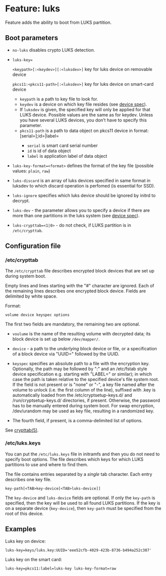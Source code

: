 # Feature: luks

Feature adds the ability to boot from LUKS partition.

## Boot parameters

- `no-luks` disables crypto LUKS detection.

- `luks-key=`

  `<keypath>[:<keydev>][:<luksdev>]` key for luks device on removable device

  `pkcs11:<pkcs11-path>[:<luksdev>]` key for luks device on smart-card device
  - `keypath` is a path to key file to look for.
  - `keydev` is a device on which key file resides (see [device spec](../../Documentation/DeviceSpec.md)).
  - If `luksdev` is given, the specified key will only be applied for that LUKS device.
    Possible values are the same as for keydev. Unless you have several LUKS devices,
    you don’t have to specify this parameter.
  - `pkcs11-path` is a path to data object on pkcs11 device in format: [serial=<serial>];id=<id>|label=<label>
    - `serial` is smart card serial number
    - `id` is id of data object
    - `label` is application label of data object

- `luks-key-format=<format>` defines the format of the key file
  (possible values: `plain`, `raw`)

- `luks-discard` is an array of luks devices specified in same format in luksdev
  to which discard operation is perfomed (is essential for SSD).

- `luks-ignore` specifies which luks device should be ignored by initrd to decrypt.

- `luks-dev` - the parameter allows you to specify a device if there are more
  than one partitions in the luks system (see [device spec](../../Documentation/DeviceSpec.md)).

- `luks-crypttab=<1|0>` - do not check, if LUKS partition is in `/etc/crypttab`.

## Configuration file

### /etc/crypttab

The `/etc/crypttab` file describes encrypted block devices that are set up during
system boot.

Empty lines and lines starting with the "#" character are ignored. Each of the
remaining lines describes one encrypted block device. Fields are delimited by
white space.

Format:
```
volume device keyspec options
```

The first two fields are mandatory, the remaining two are optional.

* `voulume` is the name of the resulting volume with decrypted data; its block
device is set up below `/dev/mapper/`.

* `device` - a path to the _underlying_ block device or file,
or a specification of a block device via "UUID=" followed by the UUID.

* `keyspec` specifies an absolute path to a file with the encryption key.
Optionally, the path may be followed by ":" and an /etc/fstab style device
specification e.g. starting with "LABEL=" or similar); in which case the path is
taken relative to the specified device's file system root. If the field is not
present or is "none" or "-", a key file named after the volume to unlock (i.e.
the first column of the line), suffixed with .key is automatically loaded from
the /etc/cryptsetup-keys.d/ and /run/cryptsetup-keys.d/ directories, if present.
Otherwise, the password has to be manually entered during system boot.  For swap
encryption, /dev/urandom may be used as key file, resulting in a randomized key.

* The fourth field, if present, is a comma-delimited list of options.

See [crypttab(5)](https://man7.org/linux/man-pages/man5/crypttab.5.html).

### /etc/luks.keys

You can put the `/etc/luks.keys` file in initramfs and then you do not need to
specify boot options. The file describes which keys for which LUKS partitions to use
and where to find them.

The file contains entries separated by a _single_ tab character. Each entry
describes one key file.

```
key-path[<TAB>key-device[<TAB>luks-device]]
```

The `key-device` and `luks-device` fields are optional. If only the `key-path`
is specified, then the key will be used to all found LUKS partitions. If the key
is on a separate device (`key-device`), then `key-path` must be specified from
the root of this device.

## Examples

Luks key on device:
```
luks-key=keys/luks.key:UUID='eee52cfb-4029-423b-8736-b494a252c387'
```

Luks key on the smart card:
```
luks-key=pkcs11:label=luks-key luks-key-format=raw
```
